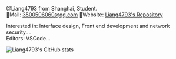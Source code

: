 @Liang4793 from Shanghai, Student.  
📩Mail: <3500506060@qq.com> 🔗Website: [Liang4793's Repository](https://liang4793.github.io/)

Interested in: Interface design, Front end development and network security....  
Editors: VSCode...  

![Liang4793's GitHub stats](https://github-readme-stats.vercel.app/api?username=Liang4793&show_icons=true&hide_title=true&include_all_commits=true&theme=nord)

<!---
Yang2008-py/Yang2008-py is a ✨ special ✨ repository because its `README.md` (this file) appears on your GitHub profile.
You can click the Preview link to take a look at your changes.
--->
